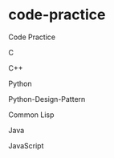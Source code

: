# code-practice
Code Practice

C

C++

Python

Python-Design-Pattern

Common Lisp

Java

JavaScript

